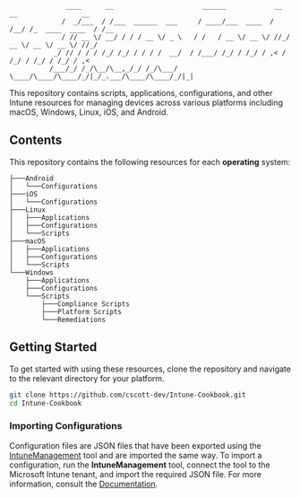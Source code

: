 ```plaintext
              ____      __                      ______            __   __                __  
             /  _/___  / /___  ______  ___     / ____/___  ____  / /__/ /_  ____  ____  / /__
             / // __ \/ __/ / / / __ \/ _ \   / /   / __ \/ __ \/ //_/ __ \/ __ \/ __ \/ //_/
           _/ // / / / /_/ /_/ / / / /  __/  / /___/ /_/ / /_/ / ,< / /_/ / /_/ / /_/ / ,<   
          /___/_/ /_/\__/\__,_/_/ /_/\___/   \____/\____/\____/_/|_/_.___/\____/\____/_/|_|  

```

This repository contains scripts, applications, configurations, and other Intune resources for managing devices across various platforms including macOS, Windows, Linux, iOS, and Android.

## Contents

This repository contains the following resources for each **operating** system:

```plaintext
├───Android
│   └───Configurations
├───iOS
│   └───Configurations
├───Linux
│   ├───Applications
│   ├───Configurations
│   └───Scripts
├───macOS
│   ├───Applications
│   ├───Configurations
│   └───Scripts
└───Windows
    ├───Applications
    ├───Configurations
    └───Scripts
        ├───Compliance Scripts
        ├───Platform Scripts
        └───Remediations
```

## Getting Started

To get started with using these resources, clone the repository and navigate to the relevant directory for your platform.

```sh
git clone https://github.com/cscott-dev/Intune-Cookbook.git
cd Intune-Cookbook
```

### Importing Configurations

Configuration files are JSON files that have been exported using the [IntuneManagement](https://github.com/Micke-K/IntuneManagement) tool and are imported the same way. To import a configuration, run the **IntuneManagement** tool, connect the tool to the Microsoft Intune tenant, and import the required JSON file. For more information, consult the [Documentation](https://github.com/Micke-K/IntuneManagement?tab=readme-ov-file#import).
